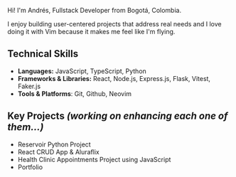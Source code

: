 Hi! I'm Andrés, Fullstack Developer from Bogotá, Colombia.

I enjoy building user-centered projects that address real needs and I love doing it with Vim because it makes me feel like I'm flying.

<h2>Technical Skills</h2>
<ul>
  <li><b>Languages:</b> JavaScript, TypeScript, Python</li>
  <li><b>Frameworks & Libraries:</b> React, Node.js, Express.js, Flask, Vitest, Faker.js</li>
  <li><b>Tools & Platforms</b>: Git, Github, Neovim</li>
</ul>
<h2>Key Projects <i>(working on enhancing each one of them...)</i></h2>
<ul>
  <li>Reservoir Python Project</li>
  <li>React CRUD App & Aluraflix</li>
  <li>Health Clinic Appointments Project using JavaScript</li>
  <li>Portfolio</li>
</ul>
